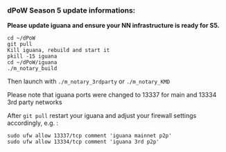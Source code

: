 ### dPoW Season 5 update informations:

<b>Please update iguana and ensure your NN infrastructure is ready for S5.</b>

```
cd ~/dPoW
git pull
Kill iguana, rebuild and start it
pkill -15 iguana
cd ~/dPoW/iguana
./m_notary_build
```

Then launch with `./m_notary_3rdparty` or `./m_notary_KMD`

Please note that iguana ports were changed to 13337 for main and 13334 3rd party networks

After `git pull` restart your iguana and adjust your firewall settings accordingly, e.g. :

```
sudo ufw allow 13337/tcp comment 'iguana mainnet p2p'
sudo ufw allow 13334/tcp comment 'iguana 3rd p2p'
```
